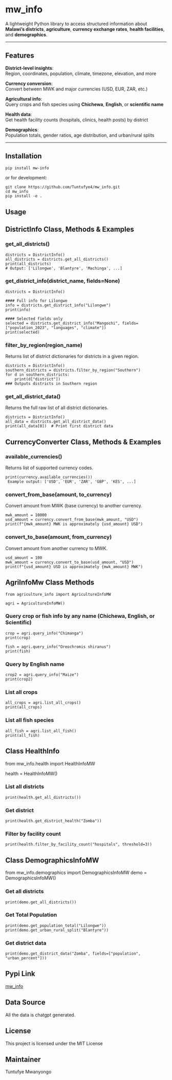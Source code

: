 # mw_info

A lightweight Python library to access structured information about **Malawi’s districts**, **agriculture**, **currency exchange rates**,
**health facilities**, and **demographics**.


---

## Features

**District-level insights**:  
Region, coordinates, population, climate, timezone, elevation, and more

**Currency conversion**:  
Convert between MWK and major currencies (USD, EUR, ZAR, etc.)

**Agricultural info**:  
Query crops and fish species using **Chichewa**, **English**, or **scientific name**

**Health data**:  
Get health facility counts (hospitals, clinics, health posts) by district

**Demographics**:  
Population totals, gender ratios, age distribution, and urban/rural splits

---

## Installation

```bash
pip install mw-info
```
or for development:

```
git clone https://github.com/Tuntufye4/mw_info.git
cd mw_info
pip install -e .
```

## Usage

## DistrictInfo Class, Methods & Examples

### get_all_districts()

```
districts = DistrictInfo()
all_districts = districts.get_all_districts()
print(all_districts)
# Output: ['Lilongwe', 'Blantyre', 'Machinga', ...]

```

### get_district_info(district_name, fields=None)

```
districts = DistrictInfo()

#### Full info for Lilongwe
info = districts.get_district_info("Lilongwe")
print(info)

#### Selected fields only
selected = districts.get_district_info("Mangochi", fields=["population_2023", "languages", "climate"])
print(selected)

```

### filter_by_region(region_name)

Returns list of district dictionaries for districts in a given region.

```
districts = DistrictInfo()
southern_districts = districts.filter_by_region("Southern")
for d in southern_districts:
    print(d["district"])
### Outputs districts in Southern region
```

### get_all_district_data()

Returns the full raw list of all district dictionaries.

```
districts = DistrictInfo()
all_data = districts.get_all_district_data()
print(all_data[0])  # Print first district data

```

## CurrencyConverter Class, Methods & Examples

### available_currencies()

Returns list of supported currency codes.

```
print(currency.available_currencies())
 Example output: ['USD', 'EUR', 'ZAR', 'GBP', 'KES', ...]

```

### convert_from_base(amount, to_currency)

Convert amount from MWK (base currency) to another currency.

```
mwk_amount = 10000
usd_amount = currency.convert_from_base(mwk_amount, "USD")
print(f"{mwk_amount} MWK is approximately {usd_amount} USD")

```

### convert_to_base(amount, from_currency)

Convert amount from another currency to MWK.

```
usd_amount = 100
mwk_amount = currency.convert_to_base(usd_amount, "USD")
print(f"{usd_amount} USD is approximately {mwk_amount} MWK")

```

## AgriInfoMw Class Methods

```
from agriculture_info import AgricultureInfoMW

agri = AgricultureInfoMW()

```

### Query crop or fish info by any name (Chichewa, English, or Scientific)

```
crop = agri.query_info("Chimanga")
print(crop)

fish = agri.query_info("Oreochromis shiranus")
print(fish)
```

### Query by English name

```
crop2 = agri.query_info("Maize")
print(crop2)

```
### List all crops

```
all_crops = agri.list_all_crops()
print(all_crops)

```

### List all fish species

```
all_fish = agri.list_all_fish()
print(all_fish)

```

## Class HealthInfo

from mw_info.health import HealthInfoMW

health = HealthInfoMW()

### List all districts

```
print(health.get_all_districts())
```

### Get district 

```
print(health.get_district_health("Zomba"))
```

### Filter by facility count

```
print(health.filter_by_facility_count("hospitals", threshold=3))
```
## Class DemographicsInfoMW

from mw_info.demographics import DemographicsInfoMW
demo = DemographicsInfoMW()

### Get all districts
```
print(demo.get_all_districts())
```

### Get Total Population

```
print(demo.get_population_total("Lilongwe"))
print(demo.get_urban_rural_split("Blantyre"))
```
### Get district data

```
print(demo.get_district_data("Zomba", fields=["population", "urban_percent"]))
```

## Pypi Link

[mw_info](https://pypi.org/project/mw-info/)


## Data Source

All the data is chatgpt generated.

## License

This project is licensed under the MIT License

## Maintainer

Tuntufye Mwanyongo
